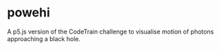 # powehi
A p5.js version of the CodeTrain challenge to visualise motion of photons approaching a black hole. 
